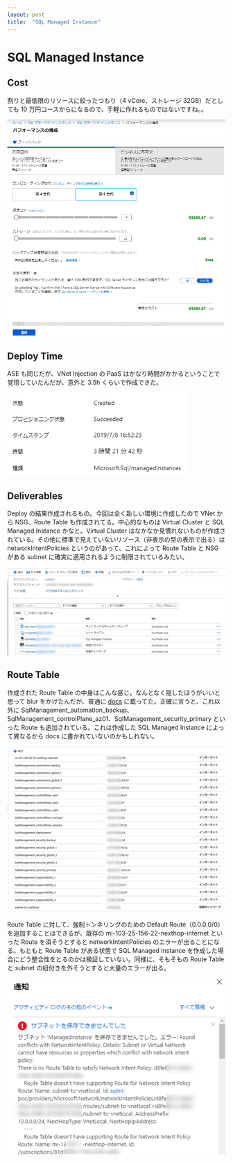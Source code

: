 ```yaml
---
layout: post
title:  "SQL Managed Instance"
---
```


# SQL Managed Instance

## Cost

割りと最低限のリソースに絞ったつもり（4 vCore、ストレージ 32GB）だとしても 10 万円コースからになるので、手軽に作れるものではないですね。。

![cost](/assets/cost.png)

## Deploy Time

ASE も同じだが、VNet Injection の PaaS はかなり時間がかかるということで覚悟していたんだが、意外と 3.5h くらいで作成できた。

![deploy-time](/assets/deploy-time.png)

## Deliverables

Deploy の結果作成されるもの。今回は全く新しい環境に作成したので VNet から NSG、Route Table も作成されてる。中心的なものは Virtual Cluster と SQL Managed Instance かなと。Virtual Cluster はなかなか見慣れないものが作成されている。その他に標準で見えていないリソース（非表示の型の表示で出る）は networkIntentPolicies というのがあって、これによって Route Table と NSG がある subnet に確実に適用されるように制限されているみたい。

![deliverables](/assets/deliverables.png)

## Route Table

作成された Route Table の中身はこんな感じ。なんとなく隠したほうがいいと思って blur をかけたんだが、普通に [docs](https://docs.microsoft.com/azure/sql-database/sql-database-managed-instance-connectivity-architecture#user-defined-routes) に載ってた。正確に言うと、これ以外に SqlManagement_automation_backup、SqlManagement_controlPlane_az01、SqlManagement_security_primary といった Route も追加されている。これは作成した SQL Managed Instance によって異なるから docs に書かれていないのかもしれない。

![route-table](/assets/route-table.png)

Route Table に対して、強制トンネリングのための Default Route（0.0.0.0/0）を追加することはできるが、既存の mi-103-25-156-22-nexthop-internet といった Route を消そうとすると networkIntentPolicies のエラーが出ることになる。もともと Route Table がある状態で SQL Managed Instance を作成した場合にどう整合性をとるのかは検証していない。同様に、そもそもの Route Table と subnet の紐付きを外そうとすると大量のエラーが出る。

![route-table-delete-error](/assets/route-table-delete-error.png)